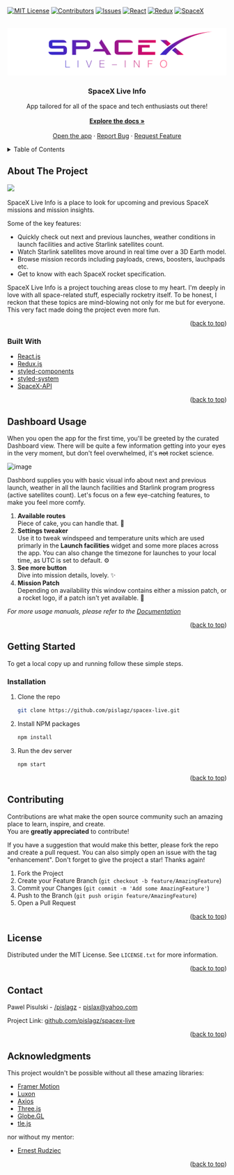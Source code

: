 <div id="top"></div>

<!-- PROJECT SHIELDS -->

[![MIT License][license-shield]][license-url]
[![Contributors][contributors-shield]][contributors-url]
[![Issues][issues-shield]][issues-url]
[![React][react-shield]][react-url]
[![Redux][redux-shield]][redux-url]
[![SpaceX][spacex-shield]][spacex-url]

<!-- [![Three.js-shield][threejs-shield]][threejs-url] -->
<!-- [![Forks][forks-shield]][forks-url] -->
<!-- [![Stargazers][stars-shield]][stars-url] -->
<!-- [![LinkedIn][linkedin-shield]][linkedin-url] -->

<!-- PROJECT LOGO -->
<br />
<div align="center">
  <a href="https://github.com/pislagz/spacex-live">
    <img src="docs/animated-logo.svg" alt="Logo">
  </a>

  <h3 align="center">SpaceX Live Info</h3>

  <p align="center">
    App tailored for all of the space and tech enthusiasts out there!
    <br />
    <br />
    <a href="docs/README.md"><strong>Explore the docs »</strong></a>
    <br />
    <br />
    <a href="https://spacex-live.netlify.app">Open the app</a>
    ·
    <a href="https://github.com/pislagz/spacex-live/issues">Report Bug</a>
    ·
    <a href="https://github.com/pislagz/spacex-live/issues">Request Feature</a>
  </p>
</div>

<!-- TABLE OF CONTENTS -->
<details>
  <summary>Table of Contents</summary>
  <ol>
    <li>
      <a href="#about-the-project">About The Project</a>
      <ul>
        <li><a href="#built-with">Built With</a></li>
      </ul>
    </li>
    <li>
      <a href="#getting-started">Getting Started</a>
      <ul>
        <li><a href="#installation">Installation</a></li>
      </ul>
    </li>
    <li><a href="#dashboard-usage">Usage</a></li>
    <li><a href="#contributing">Contributing</a></li>
    <li><a href="#license">License</a></li>
    <li><a href="#contact">Contact</a></li>
    <li><a href="#acknowledgments">Acknowledgments</a></li>
  </ol>
</details>

<!-- ABOUT THE PROJECT -->

## About The Project

![](https://github.com/pislagz/pislagz/blob/main/assets/spacex-live/animation.webp)

SpaceX Live Info is a place to look for upcoming and previous SpaceX missions and mission insights.

Some of the key features:

- Quickly check out next and previous launches, weather conditions in launch facilities and active Starlink satellites count.
- Watch Starlink satellites move around in real time over a 3D Earth model.
- Browse mission records including payloads, crews, boosters, lauchpads etc.
- Get to know with each SpaceX rocket specification.

SpaceX Live Info is a project touching areas close to my heart. I'm deeply in love with all space-related stuff, especially rocketry itself. To be honest, I reckon that these topics are mind-blowing not only for me but for everyone. This very fact made doing the project even more fun.

<p align="right">(<a href="#top">back to top</a>)</p>

### Built With

- [React.js](https://reactjs.org/)
- [Redux.js](https://redux.js.org/)
- [styled-components](https://styled-components.com/)
- [styled-system](https://styled-system.com)
- [SpaceX-API](https://github.com/r-spacex/SpaceX-API/)

<p align="right">(<a href="#top">back to top</a>)</p>

<!-- USAGE EXAMPLES -->

## Dashboard Usage

When you open the app for the first time, you'll be greeted by the curated Dashboard view. There will be quite a few information getting into your eyes in the very moment, but don't feel overwhelmed, it's <s>not</s> rocket science.

![image](https://user-images.githubusercontent.com/77860645/145186107-6b3df8d8-bab9-4998-bb81-f887df6f5084.png)

Dashbord supplies you with basic visual info about next and previous launch, weather in all the launch facilities and Starlink program progress (active satellites count).
Let's focus on a few eye-catching features, to make you feel more comfy.

<ol>
  <li><b>Available routes</b><br/>Piece of cake, you can handle that. 🍰</li>
  <li><b>Settings tweaker</b><br/>Use it to tweak windspeed and temperature units which are used primarly in the <b>Launch facilities</b> widget and some more places across the app. You can also change the timezone for launches to your local time, as UTC is set to default. ⚙️</li>
  <li><b>See more button</b></br>Dive into mission details, lovely. ✨</li>
  <li><b>Mission Patch</b><br/>Depending on availability this window contains either a mission patch, or a rocket logo, if a patch isn't yet available. 🚀</li>
</ol>

_For more usage manuals, please refer to the <a href="docs/README.md">Documentation</a>_

<p align="right">(<a href="#top">back to top</a>)</p>

<!-- GETTING STARTED -->

## Getting Started

To get a local copy up and running follow these simple steps.

### Installation

1. Clone the repo
   ```sh
   git clone https://github.com/pislagz/spacex-live.git
   ```
2. Install NPM packages
   ```sh
   npm install
   ```
3. Run the dev server
   ```sh
   npm start
   ```

<p align="right">(<a href="#top">back to top</a>)</p>

<!-- CONTRIBUTING -->

## Contributing

Contributions are what make the open source community such an amazing place to learn, inspire, and create.<br />
You are **greatly appreciated** to contribute!

If you have a suggestion that would make this better, please fork the repo and create a pull request. You can also simply open an issue with the tag "enhancement".
Don't forget to give the project a star! Thanks again!

1. Fork the Project
2. Create your Feature Branch (`git checkout -b feature/AmazingFeature`)
3. Commit your Changes (`git commit -m 'Add some AmazingFeature'`)
4. Push to the Branch (`git push origin feature/AmazingFeature`)
5. Open a Pull Request

<p align="right">(<a href="#top">back to top</a>)</p>

<!-- LICENSE -->

## License

Distributed under the MIT License. See `LICENSE.txt` for more information.

<p align="right">(<a href="#top">back to top</a>)</p>

<!-- CONTACT -->

## Contact

Pawel Pisulski - [/pislagz](https://github.com/pislagz) - pislax@yahoo.com

Project Link: [github.com/pislagz/spacex-live](github.com/pislagz/spacex-live)

<p align="right">(<a href="#top">back to top</a>)</p>

<!-- ACKNOWLEDGMENTS -->

## Acknowledgments

This project wouldn't be possible without all these amazing libraries:

- [Framer Motion](https://github.com/pislagz/spacex-live/issues)
- [Luxon](https://moment.github.io/luxon/#/)
- [Axios](https://axios-http.com/docs/intro)
- [Three.js](https://threejs.org)
- [Globe.GL](https://globe.gl)
- [tle.js](https://www.npmjs.com/package/tle)

nor without my mentor:

- [Ernest Rudziec](https://github.com/ernestrudziec/)

<p align="right">(<a href="#top">back to top</a>)</p>

<!-- MARKDOWN LINKS & IMAGES -->

[contributors-shield]: https://img.shields.io/github/contributors/pislagz/spacex-live.svg?style=for-the-badge
[contributors-url]: https://github.com/pislagz/spacex-live/graphs/contributors
[forks-shield]: https://img.shields.io/github/forks/pislagz/spacex-live.svg?style=for-the-badge
[forks-url]: https://github.com/pislagz/spacex-live/network/members
[stars-shield]: https://img.shields.io/github/stars/pislagz/spacex-live.svg?style=for-the-badge
[stars-url]: https://github.com/pislagz/spacex-live/stargazers
[issues-shield]: https://img.shields.io/github/issues/pislagz/spacex-live.svg?style=for-the-badge
[issues-url]: https://github.com/pislagz/spacex-live/issues
[license-shield]: https://img.shields.io/github/license/pislagz/spacex-live.svg?style=for-the-badge
[license-url]: https://github.com/pislagz/spacex-live/blob/master/LICENSE.txt
[linkedin-shield]: https://img.shields.io/badge/-LinkedIn-black.svg?style=for-the-badge&logo=linkedin&colorB=555
[linkedin-url]: https://linkedin.com
[product-screenshot]: images/screenshot.png
[react-shield]: https://img.shields.io/static/v1?label=&message=React&color=gray&style=for-the-badge&logo=react
[react-url]: https://reactjs.org
[redux-shield]: https://img.shields.io/static/v1?label=&message=Redux&color=9321b5&style=for-the-badge&logo=redux
[redux-url]: https://redux.js.org
[spacex-shield]: https://img.shields.io/static/v1?label=&message=SpaceX&color=3e3c5c&style=for-the-badge&logo=spacex
[spacex-url]: https://www.spacex.com
[threejs-shield]: https://img.shields.io/static/v1?label=&message=three.js&color=2b2b2b&style=for-the-badge&logo=threedotjs
[threejs-url]: https://threejs.org
